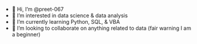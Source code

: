 - 👋 Hi, I’m @preet-067
- 👀 I’m interested in data science & data analysis
- 🌱 I’m currently learning Python, SQL, & VBA
- 💞️ I’m looking to collaborate on anything related to data (fair warning I am a beginner)


<!---
preet-067/preet-067 is a ✨ special ✨ repository because its `README.md` (this file) appears on your GitHub profile.
You can click the Preview link to take a look at your changes.
--->
